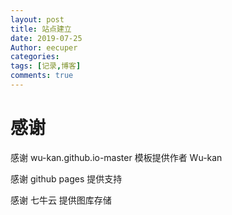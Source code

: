 ```yaml
---
layout: post
title: 站点建立
date: 2019-07-25
Author: eecuper
categories: 
tags: [记录,博客]
comments: true
---
```

# 感谢
感谢 wu-kan.github.io-master 模板提供作者 Wu-kan

感谢 github pages 提供支持

感谢 七牛云 提供图库存储

